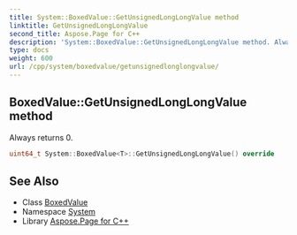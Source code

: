 ```yaml
---
title: System::BoxedValue::GetUnsignedLongLongValue method
linktitle: GetUnsignedLongLongValue
second_title: Aspose.Page for C++
description: 'System::BoxedValue::GetUnsignedLongLongValue method. Always returns 0 in C++.'
type: docs
weight: 600
url: /cpp/system/boxedvalue/getunsignedlonglongvalue/
---
```

## BoxedValue::GetUnsignedLongLongValue method


Always returns 0.

```cpp
uint64_t System::BoxedValue<T>::GetUnsignedLongLongValue() override
```

## See Also

* Class [BoxedValue](../)
* Namespace [System](../../)
* Library [Aspose.Page for C++](../../../)

